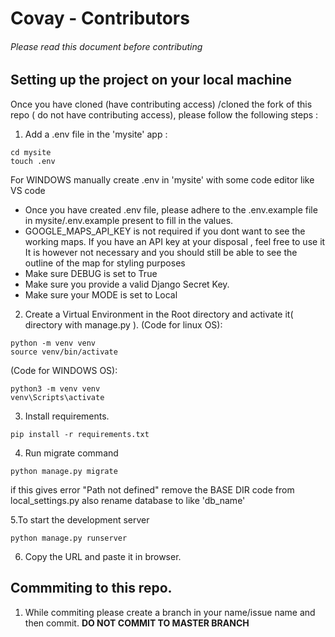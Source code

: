 # Covay - Contributors 
###### Please read this document before contributing

## Setting up the project on your local machine 

Once you have cloned (have contributing access) /cloned the fork of this repo ( do not have contributing access),
please follow the following steps :

1. Add a .env file in the 'mysite' app :
```
cd mysite
touch .env
```
For WINDOWS manually create .env in 'mysite' with some code editor like VS code
  - Once you have created .env file, please adhere to the .env.example file in mysite/.env.example present to fill in the values.
  - GOOGLE_MAPS_API_KEY is not required if you dont want to see the working maps. If you have an API key at your disposal , feel free to use it
    It is however not necessary and you should still be able to see the outline of the map for styling purposes
  - Make sure DEBUG is set to True
  - Make sure you provide a valid Django Secret Key.
  - Make sure your MODE is set to Local

2. Create a Virtual Environment in the Root directory and activate it( directory with manage.py ).
(Code for linux OS):
```
python -m venv venv
source venv/bin/activate
```
(Code for WINDOWS OS):
```
python3 -m venv venv
venv\Scripts\activate
```
3. Install requirements.
```
pip install -r requirements.txt
```
4. Run migrate command
```
python manage.py migrate
```
if this gives error "Path not defined" remove the BASE DIR code from local_settings.py also rename database to like 'db_name'

5.To start the development server
```
python manage.py runserver
```
6. Copy the URL and paste it in browser.

## Commmiting to this repo.
 1. While commiting please create a branch in your name/issue name and then commit. **DO NOT COMMIT TO MASTER BRANCH**
